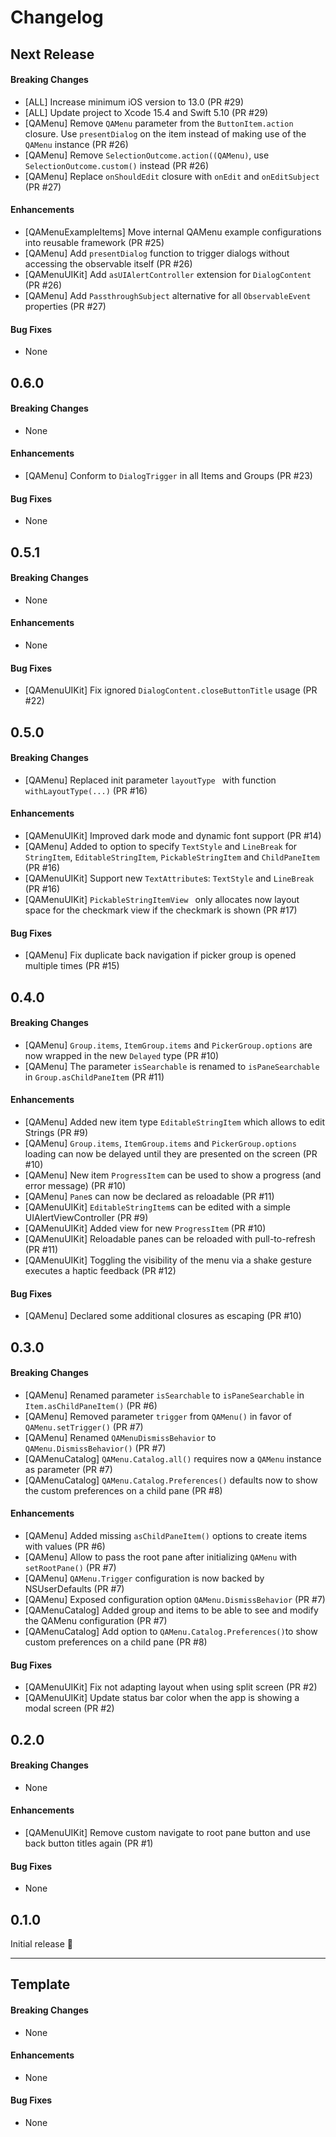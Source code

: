 # Changelog

## Next Release

#### Breaking Changes

* [ALL] Increase minimum iOS version to 13.0 (PR #29)
* [ALL] Update project to Xcode 15.4 and Swift 5.10 (PR #29)
* [QAMenu] Remove `QAMenu` parameter from the `ButtonItem.action` closure. Use `presentDialog` on the item instead of making use of the `QAMenu` instance (PR #26)
* [QAMenu] Remove `SelectionOutcome.action((QAMenu)`, use `SelectionOutcome.custom()` instead (PR #26)
* [QAMenu] Replace `onShouldEdit` closure with `onEdit` and `onEditSubject` (PR #27)

#### Enhancements

* [QAMenuExampleItems] Move internal QAMenu example configurations into reusable framework (PR #25)
* [QAMenu] Add `presentDialog` function to trigger dialogs without accessing the observable itself (PR #26)
* [QAMenuUIKit] Add `asUIAlertController` extension for `DialogContent` (PR #26)
* [QAMenu] Add `PassthroughSubject` alternative for all `ObservableEvent` properties (PR #27)

#### Bug Fixes

* None

## 0.6.0

#### Breaking Changes

* None

#### Enhancements

* [QAMenu] Conform to `DialogTrigger` in all Items and Groups (PR #23)

#### Bug Fixes

* None

## 0.5.1

#### Breaking Changes

* None

#### Enhancements

* None

#### Bug Fixes

* [QAMenuUIKit] Fix ignored `DialogContent.closeButtonTitle` usage (PR #22)

## 0.5.0

#### Breaking Changes

* [QAMenu] Replaced init parameter `layoutType ` with function `withLayoutType(...)` (PR #16)

#### Enhancements

* [QAMenuUIKit] Improved dark mode and dynamic font support (PR #14)
* [QAMenu] Added to option to specify `TextStyle` and `LineBreak` for `StringItem`, `EditableStringItem`, `PickableStringItem` and `ChildPaneItem` (PR #16)
* [QAMenuUIKit] Support new `TextAttribute`s: `TextStyle` and `LineBreak` (PR #16)
* [QAMenuUIKit] `PickableStringItemView ` only allocates now layout space for the checkmark view if the checkmark is shown (PR #17)

#### Bug Fixes

* [QAMenu] Fix duplicate back navigation if picker group is opened multiple times (PR #15)

## 0.4.0

#### Breaking Changes

* [QAMenu] `Group.items`, `ItemGroup.items` and `PickerGroup.options` are now wrapped in the new `Delayed` type (PR #10)
* [QAMenu] The parameter `isSearchable` is renamed to `isPaneSearchable` in `Group.asChildPaneItem` (PR #11)

#### Enhancements

* [QAMenu] Added new item type `EditableStringItem` which allows to edit Strings (PR #9)
* [QAMenu] `Group.items`, `ItemGroup.items` and `PickerGroup.options` loading can now be delayed until they are presented on the screen (PR #10)
* [QAMenu] New item `ProgressItem` can be used to show a progress (and error message) (PR #10)
* [QAMenu] `Pane`s can now be declared as reloadable (PR #11)
* [QAMenuUIKit] `EditableStringItem`s can be edited with a simple UIAlertViewController (PR #9)
* [QAMenuUIKit] Added view for new `ProgressItem` (PR #10)
* [QAMenuUIKit] Reloadable panes can be reloaded with pull-to-refresh (PR #11)
* [QAMenuUIKit] Toggling the visibility of the menu via a shake gesture executes a haptic feedback (PR #12)

#### Bug Fixes

* [QAMenu] Declared some additional closures as escaping (PR #10)

## 0.3.0

#### Breaking Changes

* [QAMenu] Renamed parameter `isSearchable` to `isPaneSearchable` in `Item.asChildPaneItem()` (PR #6)
* [QAMenu] Removed parameter `trigger` from `QAMenu()` in favor of `QAMenu.setTrigger()` (PR #7)
* [QAMenu] Renamed `QAMenuDismissBehavior` to `QAMenu.DismissBehavior()` (PR #7)
* [QAMenuCatalog] `QAMenu.Catalog.all()` requires now a `QAMenu` instance as parameter (PR #7)
* [QAMenuCatalog] `QAMenu.Catalog.Preferences()` defaults now to show the custom preferences on a child pane (PR #8)

#### Enhancements

* [QAMenu] Added missing `asChildPaneItem()` options to create items with values (PR #6)
* [QAMenu] Allow to pass the root pane after initializing `QAMenu` with `setRootPane()` (PR #7)
* [QAMenu] `QAMenu.Trigger` configuration is now backed by NSUserDefaults  (PR #7)
* [QAMenu] Exposed configuration option `QAMenu.DismissBehavior` (PR #7)
* [QAMenuCatalog] Added group and items to be able to see and modify the QAMenu configuration (PR #7)
* [QAMenuCatalog] Add option to `QAMenu.Catalog.Preferences()`to show custom preferences on a child pane (PR #8)

#### Bug Fixes

* [QAMenuUIKit] Fix not adapting layout when using split screen (PR #2)
* [QAMenuUIKit] Update status bar color when the app is showing a modal screen (PR #2)


## 0.2.0

#### Breaking Changes

* None

#### Enhancements

* [QAMenuUIKit] Remove custom navigate to root pane button and use back button titles again (PR #1)

#### Bug Fixes

* None


## 0.1.0

Initial release 🎉

- - - 

## Template

#### Breaking Changes

* None

#### Enhancements

* None

#### Bug Fixes

* None
